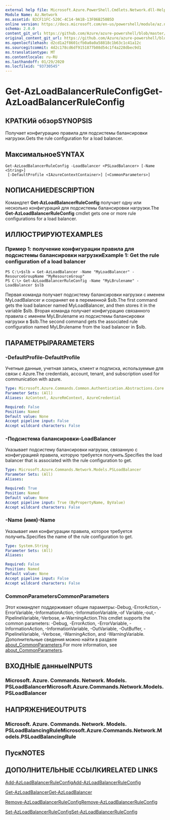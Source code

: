 ```yaml
---
external help file: Microsoft.Azure.PowerShell.Cmdlets.Network.dll-Help.xml
Module Name: Az.Network
ms.assetid: B2CF11FC-520C-4C14-9A1B-13F06B250B5D
online version: https://docs.microsoft.com/en-us/powershell/module/az.network/get-azloadbalancerruleconfig
schema: 2.0.0
content_git_url: https://github.com/Azure/azure-powershell/blob/master/src/Network/Network/help/Get-AzLoadBalancerRuleConfig.md
original_content_git_url: https://github.com/Azure/azure-powershell/blob/master/src/Network/Network/help/Get-AzLoadBalancerRuleConfig.md
ms.openlocfilehash: d2cd1a2f8601cfb0a0a0a58818c1b63c1c41a12c
ms.sourcegitcommit: 4d2c178cd6df9151877b08d54c1f4a228dbec9d1
ms.translationtype: MT
ms.contentlocale: ru-RU
ms.lasthandoff: 01/29/2020
ms.locfileid: "93730545"
---
```

# <span data-ttu-id="35238-101">Get-AzLoadBalancerRuleConfig</span><span class="sxs-lookup"><span data-stu-id="35238-101">Get-AzLoadBalancerRuleConfig</span></span>

## <span data-ttu-id="35238-102">КРАТКИй обзор</span><span class="sxs-lookup"><span data-stu-id="35238-102">SYNOPSIS</span></span>
<span data-ttu-id="35238-103">Получает конфигурацию правила для подсистемы балансировки нагрузки.</span><span class="sxs-lookup"><span data-stu-id="35238-103">Gets the rule configuration for a load balancer.</span></span>

## <span data-ttu-id="35238-104">Максимальное</span><span class="sxs-lookup"><span data-stu-id="35238-104">SYNTAX</span></span>

```
Get-AzLoadBalancerRuleConfig -LoadBalancer <PSLoadBalancer> [-Name <String>]
 [-DefaultProfile <IAzureContextContainer>] [<CommonParameters>]
```

## <span data-ttu-id="35238-105">NОПИСАНИЕ</span><span class="sxs-lookup"><span data-stu-id="35238-105">DESCRIPTION</span></span>
<span data-ttu-id="35238-106">Командлет **Get-AzLoadBalancerRuleConfig** получает одну или несколько конфигураций для подсистемы балансировки нагрузки.</span><span class="sxs-lookup"><span data-stu-id="35238-106">The **Get-AzLoadBalancerRuleConfig** cmdlet gets one or more rule configurations for a load balancer.</span></span>

## <span data-ttu-id="35238-107">ИЛЛЮСТРИРУЮТ</span><span class="sxs-lookup"><span data-stu-id="35238-107">EXAMPLES</span></span>

### <span data-ttu-id="35238-108">Пример 1: получение конфигурации правила для подсистемы балансировки нагрузки</span><span class="sxs-lookup"><span data-stu-id="35238-108">Example 1: Get the rule configuration of a load balancer</span></span>
```
PS C:\>$slb = Get-AzLoadBalancer -Name "MyLoadBalancer" -ResourceGroupName "MyResourceGroup"
PS C:\> Get-AzLoadBalancerRuleConfig -Name "MyLBrulename" -LoadBalancer $slb
```

<span data-ttu-id="35238-109">Первая команда получает подсистему балансировки нагрузки с именем MyLoadBalancer и сохраняет ее в переменной $slb.</span><span class="sxs-lookup"><span data-stu-id="35238-109">The first command gets the load balancer named MyLoadBalancer, and then stores it in the variable $slb.</span></span>
<span data-ttu-id="35238-110">Вторая команда получает конфигурацию связанного правила с именем MyLBrulename из подсистемы балансировки нагрузки в $slb.</span><span class="sxs-lookup"><span data-stu-id="35238-110">The second command gets the associated rule configuration named MyLBrulename from the load balancer in $slb.</span></span>

## <span data-ttu-id="35238-111">ПАРАМЕТРЫ</span><span class="sxs-lookup"><span data-stu-id="35238-111">PARAMETERS</span></span>

### <span data-ttu-id="35238-112">-DefaultProfile</span><span class="sxs-lookup"><span data-stu-id="35238-112">-DefaultProfile</span></span>
<span data-ttu-id="35238-113">Учетные данные, учетная запись, клиент и подписка, используемые для связи с Azure.</span><span class="sxs-lookup"><span data-stu-id="35238-113">The credentials, account, tenant, and subscription used for communication with azure.</span></span>

```yaml
Type: Microsoft.Azure.Commands.Common.Authentication.Abstractions.Core.IAzureContextContainer
Parameter Sets: (All)
Aliases: AzContext, AzureRmContext, AzureCredential

Required: False
Position: Named
Default value: None
Accept pipeline input: False
Accept wildcard characters: False
```

### <span data-ttu-id="35238-114">-Подсистема балансировки</span><span class="sxs-lookup"><span data-stu-id="35238-114">-LoadBalancer</span></span>
<span data-ttu-id="35238-115">Указывает подсистему балансировки нагрузки, связанную с конфигурацией правила, которую требуется получить.</span><span class="sxs-lookup"><span data-stu-id="35238-115">Specifies the load balancer that is associated with the rule configuration to get.</span></span>

```yaml
Type: Microsoft.Azure.Commands.Network.Models.PSLoadBalancer
Parameter Sets: (All)
Aliases:

Required: True
Position: Named
Default value: None
Accept pipeline input: True (ByPropertyName, ByValue)
Accept wildcard characters: False
```

### <span data-ttu-id="35238-116">-Name (имя)</span><span class="sxs-lookup"><span data-stu-id="35238-116">-Name</span></span>
<span data-ttu-id="35238-117">Указывает имя конфигурации правила, которое требуется получить.</span><span class="sxs-lookup"><span data-stu-id="35238-117">Specifies the name of the rule configuration to get.</span></span>

```yaml
Type: System.String
Parameter Sets: (All)
Aliases:

Required: False
Position: Named
Default value: None
Accept pipeline input: False
Accept wildcard characters: False
```

### <span data-ttu-id="35238-118">CommonParameters</span><span class="sxs-lookup"><span data-stu-id="35238-118">CommonParameters</span></span>
<span data-ttu-id="35238-119">Этот командлет поддерживает общие параметры:-Debug,-ErrorAction,-ErrorVariable,-InformationAction,-InformationVariable,-of Variable,-out,-PipelineVariable,-Verbose, и-WarningAction.</span><span class="sxs-lookup"><span data-stu-id="35238-119">This cmdlet supports the common parameters: -Debug, -ErrorAction, -ErrorVariable, -InformationAction, -InformationVariable, -OutVariable, -OutBuffer, -PipelineVariable, -Verbose, -WarningAction, and -WarningVariable.</span></span> <span data-ttu-id="35238-120">Дополнительные сведения можно найти в разделе [about_CommonParameters](https://go.microsoft.com/fwlink/?LinkID=113216).</span><span class="sxs-lookup"><span data-stu-id="35238-120">For more information, see [about_CommonParameters](https://go.microsoft.com/fwlink/?LinkID=113216).</span></span>

## <span data-ttu-id="35238-121">ВХОДНЫЕ данные</span><span class="sxs-lookup"><span data-stu-id="35238-121">INPUTS</span></span>

### <span data-ttu-id="35238-122">Microsoft. Azure. Commands. Network. Models. PSLoadBalancer</span><span class="sxs-lookup"><span data-stu-id="35238-122">Microsoft.Azure.Commands.Network.Models.PSLoadBalancer</span></span>

## <span data-ttu-id="35238-123">НАПРЯЖЕНИЕ</span><span class="sxs-lookup"><span data-stu-id="35238-123">OUTPUTS</span></span>

### <span data-ttu-id="35238-124">Microsoft. Azure. Commands. Network. Models. PSLoadBalancingRule</span><span class="sxs-lookup"><span data-stu-id="35238-124">Microsoft.Azure.Commands.Network.Models.PSLoadBalancingRule</span></span>

## <span data-ttu-id="35238-125">Пуск</span><span class="sxs-lookup"><span data-stu-id="35238-125">NOTES</span></span>

## <span data-ttu-id="35238-126">ДОПОЛНИТЕЛЬНЫЕ ССЫЛКИ</span><span class="sxs-lookup"><span data-stu-id="35238-126">RELATED LINKS</span></span>

[<span data-ttu-id="35238-127">Add-AzLoadBalancerRuleConfig</span><span class="sxs-lookup"><span data-stu-id="35238-127">Add-AzLoadBalancerRuleConfig</span></span>](./Add-AzLoadBalancerRuleConfig.md)

[<span data-ttu-id="35238-128">Get-AzLoadBalancer</span><span class="sxs-lookup"><span data-stu-id="35238-128">Get-AzLoadBalancer</span></span>](./Get-AzLoadBalancer.md)

[<span data-ttu-id="35238-129">Remove-AzLoadBalancerRuleConfig</span><span class="sxs-lookup"><span data-stu-id="35238-129">Remove-AzLoadBalancerRuleConfig</span></span>](./Remove-AzLoadBalancerRuleConfig.md)

[<span data-ttu-id="35238-130">Set-AzLoadBalancerRuleConfig</span><span class="sxs-lookup"><span data-stu-id="35238-130">Set-AzLoadBalancerRuleConfig</span></span>](./Set-AzLoadBalancerRuleConfig.md)


